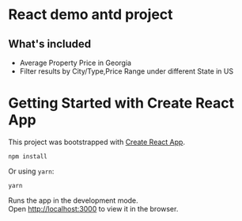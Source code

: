 # React demo antd project

## What's included

- Average Property Price in Georgia
- Filter results by City/Type,Price Range under different State in US

# Getting Started with Create React App

This project was bootstrapped with [Create React App](https://github.com/facebook/create-react-app).

```
npm install
```

Or using `yarn`:

```
yarn
```

Runs the app in the development mode.\
Open [http://localhost:3000](http://localhost:3000) to view it in the browser.
